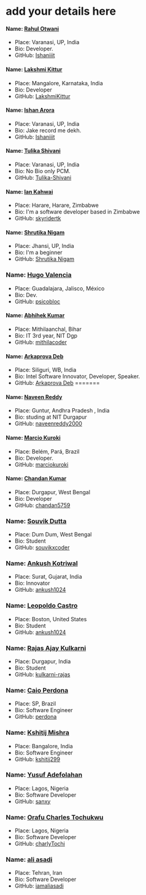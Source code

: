 # add your details here

#### Name: [Rahul Otwani](https://github.com/rahulotwani/)
- Place: Varanasi, UP, India
- Bio: Developer.
- GitHub: [Ishaniiit](https://github.com/rahulotwani/)

#### Name: [Lakshmi Kittur](https://github.com/lakshmikittur)
- Place: Mangalore, Karnataka, India
- Bio: Developer
- GitHub: [LakshmiKittur](https://github.com/lakshmikittur)

#### Name: [Ishan Arora](https://github.com/Ishaniiit/)
- Place: Varanasi, UP, India
- Bio: Jake record me dekh.
- GitHub: [Ishaniiit](https://github.com/Ishaniiit/)


#### Name: [Tulika Shivani](https://github.com/Tulika-Shivani/)
- Place: Varanasi, UP, India
- Bio: No Bio only PCM.
- GitHub: [Tulika-Shivani](https://github.com/Tulika-Shivani/)
 
#### Name: [Ian Kahwai](https://github.com/skyridertk)
- Place: Harare, Harare, Zimbabwe
- Bio: I'm a software developer based in Zimbabwe
- GitHub: [skyridertk](https://github.com/skyridertk)


#### Name: [Shrutika Nigam](https://github.com/shrutika43)
- Place: Jhansi, UP, India
- Bio: I'm a beginner
- GitHub: [Shrutika Nigam](https://github.com/shrutika43)


### Name: [Hugo Valencia](https://github.com/psicobloc)
- Place: Guadalajara, Jalisco, México
- Bio: Dev.
- GitHub: [psicobloc](https://github.com/psicobloc)

#### Name: [Abhihek Kumar](https://github.com/mithilacoder/)
- Place: Mithilaanchal, Bihar
- Bio: IT 3rd year, NIT Dgp
- GitHub: [mithilacoder](https://github.com/mithilacoder/)

#### Name: [Arkaprova Deb](https://github.com/arkaprovaz/)
- Place: Siliguri, WB, India
- Bio: Intel Software Innovator, Developer, Speaker.
- GitHub: [Arkaprova Deb](https://github.com/arkaprovaz/)
=======
#### Name: [Naveen Reddy](https://github.com/naveenreddy2000/)
- Place: Guntur, Andhra Pradesh , India
- Bio: studing at NIT Durgapur
- GitHub: [naveenreddy2000](https://github.com/naveenreddy2000/)


#### Name: [Marcio Kuroki](https://github.com/marciokuroki/)
- Place: Belém, Pará, Brazil
- Bio: Developer.
- GitHub: [marciokuroki](https://github.com/marciokuroki/)

#### Name: [Chandan Kumar](https://github.com/chandan5759/)
- Place: Durgapur, West Bengal
- Bio: Developer
- GitHub: [chandan5759](https://github.com/chandan5759/)

### Name: [Souvik Dutta](https://github.com/souvikxcoder)
- Place: Dum Dum, West Bengal
- Bio:	Student
- GitHub: [souvikxcoder](https://github.com/souvikxcoder)

### Name: [Ankush Kotriwal](https://github.com/ankush1024)
- Place: Surat, Gujarat, India
- Bio:	Innovator
- GitHub: [ankush1024](https://github.com/ankush1024)

### Name: [Leopoldo Castro](https://github.com/ExpensiveDinner)
- Place: Boston, United States
- Bio:	Student
- GitHub: [ankush1024](https://github.com/ExpensiveDinner)

### Name: [Rajas Ajay Kulkarni](https://github.com/kulkarni-rajas)
- Place: Durgapur, India
- Bio:	Student
- GitHub: [kulkarni-rajas](https://github.com/kulkarni-rajas)

### Name: [Caio Perdona](https://github.com/kulkarni-rajas)
- Place: SP, Brazil
- Bio:	Software Engineer
- GitHub: [perdona](https://github.com/perdona)

### Name: [Kshitij Mishra](https://github.com/kshitij299)
- Place: Bangalore, India
- Bio:	Software Engineer
- GitHub: [kshitij299](https://github.com/kshitij299)

### Name: [Yusuf Adefolahan](https://github.com/sanxy)
- Place: Lagos, Nigeria
- Bio:	Software Developer
- GitHub: [sanxy](https://github.com/sanxy)

### Name: [Orafu Charles Tochukwu](https://github.com/charlyTochi)
- Place: Lagos, Nigeria
- Bio:	Software Developer
- GitHub: [charlyTochi](https://github.com/charlyTochi)
### Name: [ali asadi](https://github.com/iamaliasadi)
- Place: Tehran, Iran
- Bio:	Software Developer
- GitHub: [iamaliasadi](https://github.com/iamaliasadi)
